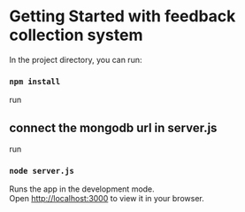 # Getting Started with feedback collection system
In the project directory, you can run:

### `npm install`
run
## connect the mongodb url in server.js
run
### `node server.js`

Runs the app in the development mode.\
Open [http://localhost:3000](http://localhost:3000) to view it in your browser.
